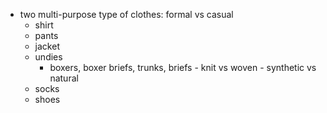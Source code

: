- two multi-purpose type of clothes: formal vs casual 
	- shirt
	- pants
	- jacket 
	- undies
		- boxers, boxer briefs, trunks, briefs - knit vs woven - synthetic vs natural
	- socks
	- shoes